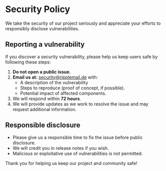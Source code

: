 # Security Policy

We take the security of our project seriously and appreciate your efforts to responsibly disclose vulnerabilities.

## Reporting a vulnerability
If you discover a security vulnerability, please help us keep users safe by following these steps:

1. **Do not open a public issue.**
2. **Email us at:** [security@ripplemail.de](mailto:security@ripplemail.de) with:
    - A description of the vulnerability
    - Steps to reproduce (proof of concept, if possible).
    - Potential impact of affected components.
3. We will respond within **72 hours**.
4. We will provide updates as we work to resolve the issue and may request additional information.

## Responsible disclosure
- Please give us a responsible time to fix the issue before public disclosure.
- We will credit you in release notes if you wish.
- Malicious or exploitative use of vulnerabilities is not permitted.

Thank you for helping us keep our project and community safe!